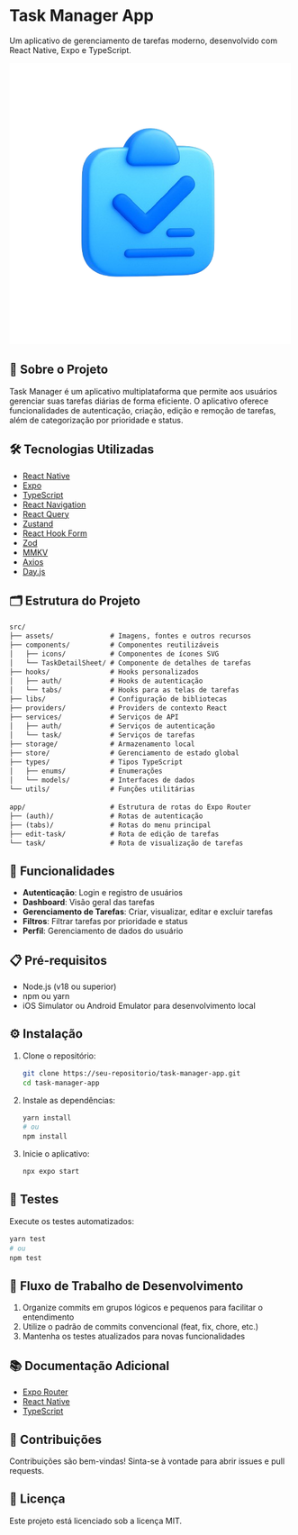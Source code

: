 # Task Manager App

Um aplicativo de gerenciamento de tarefas moderno, desenvolvido com React Native, Expo e TypeScript.

![Task Manager App](src/assets/images/icon.png)

## 📱 Sobre o Projeto

Task Manager é um aplicativo multiplataforma que permite aos usuários gerenciar suas tarefas diárias de forma eficiente. O aplicativo oferece funcionalidades de autenticação, criação, edição e remoção de tarefas, além de categorização por prioridade e status.

## 🛠️ Tecnologias Utilizadas

- [React Native](https://reactnative.dev/)
- [Expo](https://expo.dev/)
- [TypeScript](https://www.typescriptlang.org/)
- [React Navigation](https://reactnavigation.org/)
- [React Query](https://tanstack.com/query/latest/)
- [Zustand](https://github.com/pmndrs/zustand)
- [React Hook Form](https://react-hook-form.com/)
- [Zod](https://zod.dev/)
- [MMKV](https://github.com/mrousavy/react-native-mmkv)
- [Axios](https://axios-http.com/)
- [Day.js](https://day.js.org/)

## 🗂️ Estrutura do Projeto

```
src/
├── assets/              # Imagens, fontes e outros recursos
├── components/          # Componentes reutilizáveis
│   ├── icons/           # Componentes de ícones SVG
│   └── TaskDetailSheet/ # Componente de detalhes de tarefas
├── hooks/               # Hooks personalizados
│   ├── auth/            # Hooks de autenticação
│   └── tabs/            # Hooks para as telas de tarefas
├── libs/                # Configuração de bibliotecas
├── providers/           # Providers de contexto React
├── services/            # Serviços de API
│   ├── auth/            # Serviços de autenticação
│   └── task/            # Serviços de tarefas
├── storage/             # Armazenamento local
├── store/               # Gerenciamento de estado global
├── types/               # Tipos TypeScript
│   ├── enums/           # Enumerações
│   └── models/          # Interfaces de dados
└── utils/               # Funções utilitárias

app/                     # Estrutura de rotas do Expo Router
├── (auth)/              # Rotas de autenticação
├── (tabs)/              # Rotas do menu principal
├── edit-task/           # Rota de edição de tarefas
└── task/                # Rota de visualização de tarefas
```

## 🚀 Funcionalidades

- **Autenticação**: Login e registro de usuários
- **Dashboard**: Visão geral das tarefas
- **Gerenciamento de Tarefas**: Criar, visualizar, editar e excluir tarefas
- **Filtros**: Filtrar tarefas por prioridade e status
- **Perfil**: Gerenciamento de dados do usuário

## 📋 Pré-requisitos

- Node.js (v18 ou superior)
- npm ou yarn
- iOS Simulator ou Android Emulator para desenvolvimento local

## ⚙️ Instalação

1. Clone o repositório:
   ```bash
   git clone https://seu-repositorio/task-manager-app.git
   cd task-manager-app
   ```

2. Instale as dependências:
   ```bash
   yarn install
   # ou
   npm install
   ```

3. Inicie o aplicativo:
   ```bash
   npx expo start
   ```

## 🧪 Testes

Execute os testes automatizados:

```bash
yarn test
# ou
npm test
```

## 🔄 Fluxo de Trabalho de Desenvolvimento

1. Organize commits em grupos lógicos e pequenos para facilitar o entendimento
2. Utilize o padrão de commits convencional (feat, fix, chore, etc.)
3. Mantenha os testes atualizados para novas funcionalidades

## 📚 Documentação Adicional

- [Expo Router](https://docs.expo.dev/router/introduction/)
- [React Native](https://reactnative.dev/docs/getting-started)
- [TypeScript](https://www.typescriptlang.org/docs/)

## 👥 Contribuições

Contribuições são bem-vindas! Sinta-se à vontade para abrir issues e pull requests.

## 📄 Licença

Este projeto está licenciado sob a licença MIT.
